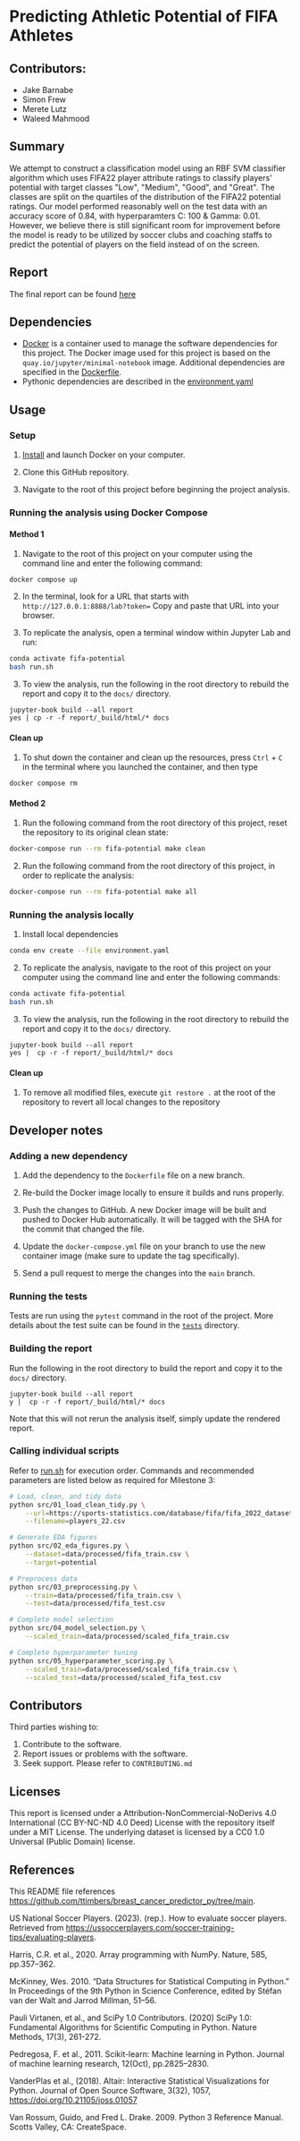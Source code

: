# Predicting Athletic Potential of FIFA Athletes

## Contributors:
- Jake Barnabe
- Simon Frew
- Merete Lutz
- Waleed Mahmood

## Summary
We attempt to construct a classification model using an RBF SVM classifier algorithm which uses FIFA22 player attribute ratings to classify players' potential with target classes "Low", "Medium", "Good", and "Great". 
The classes are split on the quartiles of the distribution of the FIFA22 potential ratings. 
Our model performed reasonably well on the test data with an accuracy score of 0.84, with hyperparamters C: 100 & Gamma: 0.01. 
However, we believe there is still significant room for improvement before the model is ready to be utilized by soccer clubs and coaching staffs to predict the potential of players on the field instead of on the screen. 

## Report
The final report can be found
[here](https://ubc-mds.github.io/fifa-potential/high-potential-fifa-prediction-report.html)

## Dependencies

- [Docker](https://www.docker.com/) is a container used 
to manage the software dependencies for this project.
The Docker image used for this project is based on the
`quay.io/jupyter/minimal-notebook` image.
Additional dependencies are specified in the [Dockerfile](Dockerfile).
- Pythonic dependencies are described in the [environment.yaml](environment.yaml)

## Usage

### Setup

1. [Install](https://www.docker.com/get-started/) 
and launch Docker on your computer.

2. Clone this GitHub repository.

3. Navigate to the root of this project before beginning the project analysis.
 

### Running the analysis using Docker Compose
#### Method 1

1. Navigate to the root of this project on your computer using the
   command line and enter the following command:

``` 
docker compose up
```

2. In the terminal, look for a URL that starts with 
`http://127.0.0.1:8888/lab?token=` 
Copy and paste that URL into your browser.

3. To replicate the analysis, open a terminal window within Jupyter Lab and run: 

```bash
conda activate fifa-potential
bash run.sh
```

3. To view the analysis, run the following in the root directory to rebuild the report and copy it to the `docs/` directory.
```
jupyter-book build --all report
yes | cp -r -f report/_build/html/* docs
```


#### Clean up

1. To shut down the container and clean up the resources, 
press `Ctrl` + `C` in the terminal
where you launched the container, and then type 
```
docker compose rm
```
#### Method 2

1. Run the following command from the root directory of this project, reset the repository to its original clean state:
```bash
docker-compose run --rm fifa-potential make clean
```

2. Run the following command from the root directory of this project, in order to replicate the analysis:
```bash
docker-compose run --rm fifa-potential make all
```

### Running the analysis locally 

1. Install local dependencies

```bash
conda env create --file environment.yaml
```

2. To replicate the analysis, navigate to the root of this project on your computer using the command line and enter the following commands:

```bash
conda activate fifa-potential
bash run.sh
```

3. To view the analysis, run the following in the root directory to rebuild the report and copy it to the `docs/` directory.
```
jupyter-book build --all report
yes |  cp -r -f report/_build/html/* docs
```


#### Clean up
1. To remove all modified files, execute `git restore .` at the root of the repository to revert all local changes to the repository

## Developer notes

### Adding a new dependency

1. Add the dependency to the `Dockerfile` file on a new branch.

2. Re-build the Docker image locally to ensure it builds and runs properly.

3. Push the changes to GitHub. A new Docker
   image will be built and pushed to Docker Hub automatically.
   It will be tagged with the SHA for the commit that changed the file.

4. Update the `docker-compose.yml` file on your branch to use the new
   container image (make sure to update the tag specifically).

5. Send a pull request to merge the changes into the `main` branch. 

### Running the tests
Tests are run using the `pytest` command in the root of the project.
More details about the test suite can be found in the 
[`tests`](tests) directory.

### Building the report
Run the following in the root directory to build the report and copy it to the `docs/` directory.
```
jupyter-book build --all report
y |  cp -r -f report/_build/html/* docs
```
Note that this will not rerun the analysis itself, simply update the rendered report. 

### Calling individual scripts
Refer to [run.sh](run.sh) for execution order. Commands and recommended parameters are listed below as required for Milestone 3: 

```bash
# Load, clean, and tidy data 
python src/01_load_clean_tidy.py \
    --url=https://sports-statistics.com/database/fifa/fifa_2022_datasets.zip \
    --filename=players_22.csv

# Generate EDA figures
python src/02_eda_figures.py \
    --dataset=data/processed/fifa_train.csv \
    --target=potential

# Preprocess data 
python src/03_preprocessing.py \
    --train=data/processed/fifa_train.csv \
    --test=data/processed/fifa_test.csv

# Complete model selection 
python src/04_model_selection.py \
    --scaled_train=data/processed/scaled_fifa_train.csv

# Complete hyperparameter tuning
python src/05_hyperparameter_scoring.py \
    --scaled_train=data/processed/scaled_fifa_train.csv \
    --scaled_test=data/processed/scaled_fifa_test.csv
```

## Contributors
Third parties wishing to:
1) Contribute to the software.
2) Report issues or problems with the software.
3) Seek support.
Please refer to `CONTRIBUTING.md`

## Licenses
This report is licensed under a Attribution-NonCommercial-NoDerivs 4.0 International (CC BY-NC-ND 4.0 Deed) License with the repository itself under a MIT License. The underlying dataset is licensed by a CC0 1.0 Universal (Public Domain) license. 



## References
This README file references https://github.com/ttimbers/breast_cancer_predictor_py/tree/main. 

US National Soccer Players. (2023). (rep.). How to evaluate soccer players. Retrieved from https://ussoccerplayers.com/soccer-training-tips/evaluating-players. 

Harris, C.R. et al., 2020. Array programming with NumPy. Nature, 585, pp.357–362.

McKinney, Wes. 2010. “Data Structures for Statistical Computing in Python.” In Proceedings of the 9th Python in Science Conference, edited by Stéfan van der Walt and Jarrod Millman, 51–56.

Pauli Virtanen, et al., and SciPy 1.0 Contributors. (2020) SciPy 1.0: Fundamental Algorithms for Scientific Computing in Python. Nature Methods, 17(3), 261-272.

Pedregosa, F. et al., 2011. Scikit-learn: Machine learning in Python. Journal of machine learning research, 12(Oct), pp.2825–2830.

VanderPlas et al., (2018). Altair: Interactive Statistical Visualizations for Python. Journal of Open Source Software, 3(32), 1057, https://doi.org/10.21105/joss.01057

Van Rossum, Guido, and Fred L. Drake. 2009. Python 3 Reference Manual. Scotts Valley, CA: CreateSpace.
